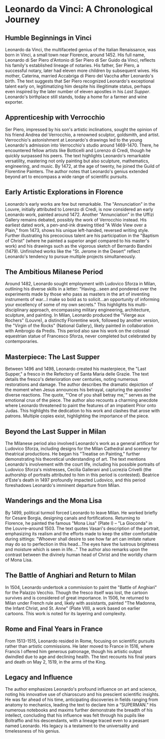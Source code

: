 # Leonardo da Vinci: A Chronological Journey

## Humble Beginnings in Vinci

Leonardo da Vinci, the multifaceted genius of the Italian Renaissance, was born in Vinci, a small town near Florence, around 1452. His full name, Leonardo di Ser Piero d'Antonio di Ser Piero di Ser Guido da Vinci, reflects his family's established lineage of notaries. His father, Ser Piero, a successful notary, later had eleven more children by subsequent wives.  His mother, Caterina, married Accabriga di Piero del Vaccha after Leonardo's birth. The text suggests that Ser Piero recognized Leonardo's exceptional talent early on, legitimatizing him despite his illegitimate status, perhaps even inspired by the later number of eleven apostles in his *Last Supper*.  Leonardo's birthplace still stands, today a home for a farmer and wine exporter.

## Apprenticeship with Verrocchio

Ser Piero, impressed by his son's artistic inclinations, sought the opinion of his friend Andrea del Verrocchio, a renowned sculptor, goldsmith, and artist.  Verrocchio's astonishment at Leonardo's drawings led to the young Leonardo's admission into Verrocchio's studio around 1469-1470. There, he encountered fellow artists like Botticelli and Lorenzo di Credi, though he quickly surpassed his peers.  The text highlights Leonardo's remarkable versatility, mastering not only painting but also sculpture, mathematics, engineering, and music. By 1472, at the age of twenty, he joined the Guild of Florentine Painters. The author notes that Leonardo's genius extended beyond art to encompass a wide range of scientific pursuits.

## Early Artistic Explorations in Florence

Leonardo's early works are few but remarkable. The "Annunciation" in the Louvre, initially attributed to Lorenzo di Credi, is now considered an early Leonardo work, painted around 1472. Another "Annunciation" in the Uffizi Gallery remains debated, possibly the work of Verrocchio instead. His earliest dated work, a pen-and-ink drawing titled "A Wide View over a Plain," from 1473, shows his unique left-handed, reversed writing style.  Further illustrating his precocious talent are his participation in the "Baptism of Christ" (where he painted a superior angel compared to his master's work) and his drawings such as the vigorous sketch of Bernardo Bandini (1479).  Unfinished works like the "St. Jerome in the Desert" reflect Leonardo's tendency to pursue multiple projects simultaneously.

## The Ambitious Milanese Period

Around 1482, Leonardo sought employment with Ludovico Sforza in Milan, outlining his diverse skills in a letter:  "Having...seen and pondered over the experiments made by those who pass as masters in the art of inventing instruments of war...I make so bold as to solicit...an opportunity of informing your excellency of some of my own secrets."  This highlights his multi-disciplinary approach, encompassing military engineering, architecture, sculpture, and painting.  In Milan, Leonardo produced the "Vierge aux Rochers" (Louvre), a distinctly Florentine work, followed by another version, the "Virgin of the Rocks" (National Gallery), likely painted in collaboration with Ambrogio da Predis. This period also saw his work on the colossal equestrian statue of Francesco Sforza, never completed but celebrated by contemporaries.


##  Masterpiece: The Last Supper

Between 1496 and 1498, Leonardo created his masterpiece, the "Last Supper," a fresco in the Refectory of Santa Maria delle Grazie.  The text details the fresco's deterioration over centuries, noting numerous restorations and damage.  The author describes the dramatic depiction of the moment when Jesus announces his betrayal, capturing the apostles' diverse reactions. The quote, "'One of you shall betray me,'" serves as the emotional crux of the piece. The author also recounts a charming anecdote where Leonardo threatened to paint the features of an impatient Prior onto Judas. This highlights the dedication to his work and clashes that arose with patrons. Multiple copies exist, highlighting the importance of the piece.


## Beyond the Last Supper in Milan

The Milanese period also involved Leonardo's work as a general artificer for Ludovico Sforza, including designs for the Milan Cathedral and scenery for theatrical productions. He began his "Treatise on Painting," further demonstrating his theoretical understanding of art.  The text mentions Leonardo's involvement with the court life, including his possible portraits of Ludovico Sforza's mistresses, Cecilia Gallerani and Lucrezia Crivelli (the authorship of portraits attributed to him in this period is contested). Beatrice d'Este's death in 1497 profoundly impacted Ludovico, and this period foreshadows Leonardo's imminent departure from Milan.


##  Wanderings and the Mona Lisa

By 1499, political turmoil forced Leonardo to leave Milan. He worked briefly for Cesare Borgia, designing canals and fortifications.  Returning to Florence, he painted the famous "Mona Lisa" (Plate I) – "La Gioconda" in the Louvre–around 1503.  The text quotes Vasari's description of the portrait, emphasizing its realism and the efforts made to keep the sitter comfortable during sittings: "Whoever shall desire to see how far art can imitate nature may do so to perfection in this head...The eyes have the lustrous brightness and moisture which is seen in life..." The author also remarks upon the contrast between the divinely human head of Christ and the worldly charm of Mona Lisa.


## The Battle of Anghiari and Return to Milan

In 1504, Leonardo undertook a commission to paint the "Battle of Anghiari" for the Palazzo Vecchio. Though the fresco itself was lost,  the cartoon survives and is considered of great importance.  In 1506, he returned to Milan under French rule and, likely with assistants, painted "The Madonna, the Infant Christ, and St. Anne" (Plate VIII), a work based on earlier cartoons. This work is noted for its layering and complexity.


## Rome and Final Years in France

From 1513-1515, Leonardo resided in Rome, focusing on scientific pursuits rather than artistic commissions.  He later moved to France in 1516, where Francis I offered him generous patronage, though his artistic output dwindled due to age and declining health.  The text recounts his final years and death on May 2, 1519, in the arms of the King.


## Legacy and Influence

The author emphasizes Leonardo's profound influence on art and science, noting his innovative use of chiaroscuro and his prescient scientific insights. He was far ahead of his time, anticipating discoveries in fields ranging from anatomy to mechanics, leading the text to declare him a “SUPERMAN.”  His numerous notebooks and maxims further demonstrate the breadth of his intellect, concluding that his influence was felt through his pupils like Boltraffio and his descendants, with a lineage traced even to a peasant named Leonardo. His legacy is a testament to the universality and timelessness of his genius.
